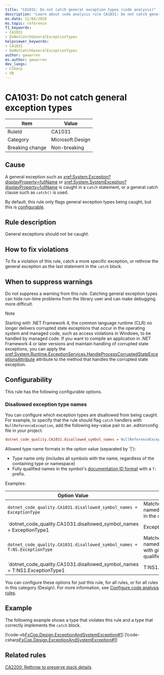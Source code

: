 ```yaml
---
title: "CA1031: Do not catch general exception types (code analysis)"
description: "Learn about code analysis rule CA1031: Do not catch general exception types"
ms.date: 11/04/2016
ms.topic: reference
f1_keywords:
- CA1031
- DoNotCatchGeneralExceptionTypes
helpviewer_keywords:
- CA1031
- DoNotCatchGeneralExceptionTypes
author: gewarren
ms.author: gewarren
dev_langs:
- CSharp
- VB
---
```

# CA1031: Do not catch general exception types

|Item|Value|
|-|-|
|RuleId|CA1031|
|Category|Microsoft.Design|
|Breaking change|Non-breaking|

## Cause

A general exception such as <xref:System.Exception?displayProperty=fullName> or <xref:System.SystemException?displayProperty=fullName> is caught in a `catch` statement, or a general catch clause such as `catch()` is used.

By default, this rule only flags general exception types being caught, but this is [configurable](#configurability).

## Rule description

General exceptions should not be caught.

## How to fix violations

To fix a violation of this rule, catch a more specific exception, or rethrow the general exception as the last statement in the `catch` block.

## When to suppress warnings

Do not suppress a warning from this rule. Catching general exception types can hide run-time problems from the library user and can make debugging more difficult.

> [!NOTE]
> Starting with .NET Framework 4, the common language runtime (CLR) no longer delivers corrupted state exceptions that occur in the operating system and managed code, such as access violations in Windows, to be handled by managed code. If you want to compile an application in .NET Framework 4 or later versions and maintain handling of corrupted state exceptions, you can apply the <xref:System.Runtime.ExceptionServices.HandleProcessCorruptedStateExceptionsAttribute> attribute to the method that handles the corrupted state exception.

## Configurability

This rule has the following configurable options.

### Disallowed exception type names

You can configure which exception types are disallowed from being caught. For example, to specify that the rule should flag `catch` handlers with `NullReferenceException`, add the following key-value pair to an .editorconfig file in your project:

```ini
dotnet_code_quality.CA1031.disallowed_symbol_names = NullReferenceException
```

Allowed type name formats in the option value (separated by '|'):

- Type name only (includes all symbols with the name, regardless of the containing type or namespace)
- Fully qualified names in the symbol's [documentation ID format](https://github.com/dotnet/csharplang/blob/master/spec/documentation-comments.md#id-string-format) with a `T:` prefix.

Examples:

| Option Value | Summary |
| --- | --- |
|`dotnet_code_quality.CA1031.disallowed_symbol_names = ExceptionType` | Matches all symbols named 'ExceptionType' in the compilation
|`dotnet_code_quality.CA1031.disallowed_symbol_names = ExceptionType1|ExceptionType2` | Matches all symbols named either 'ExceptionType1' or 'ExceptionType2' in the compilation
|`dotnet_code_quality.CA1031.disallowed_symbol_names = T:NS.ExceptionType` | Matches specific types named 'ExceptionType' with given fully qualified name.
|`dotnet_code_quality.CA1031.disallowed_symbol_names = T:NS1.ExceptionType1|T:NS1.ExceptionType2` | Matches types named 'ExceptionType1' and 'ExceptionType2' with respective fully qualified names

You can configure these options for just this rule, for all rules, or for all rules in this category (Design). For more information, see [Configure code analysis rules](../configure-rules.md).

## Example

The following example shows a type that violates this rule and a type that correctly implements the `catch` block.

[!code-vb[FxCop.Design.ExceptionAndSystemException#1](../../../../samples/snippets/fundamentals/code-analysis/visualbasic/ca1031-do-not-catch-general-exception-types_1.vb)]
[!code-csharp[FxCop.Design.ExceptionAndSystemException#1](../../../../samples/snippets/fundamentals/code-analysis/csharp/ca1031-do-not-catch-general-exception-types_1.cs)]

## Related rules

[CA2200: Rethrow to preserve stack details](../code-quality/ca2200.md)
